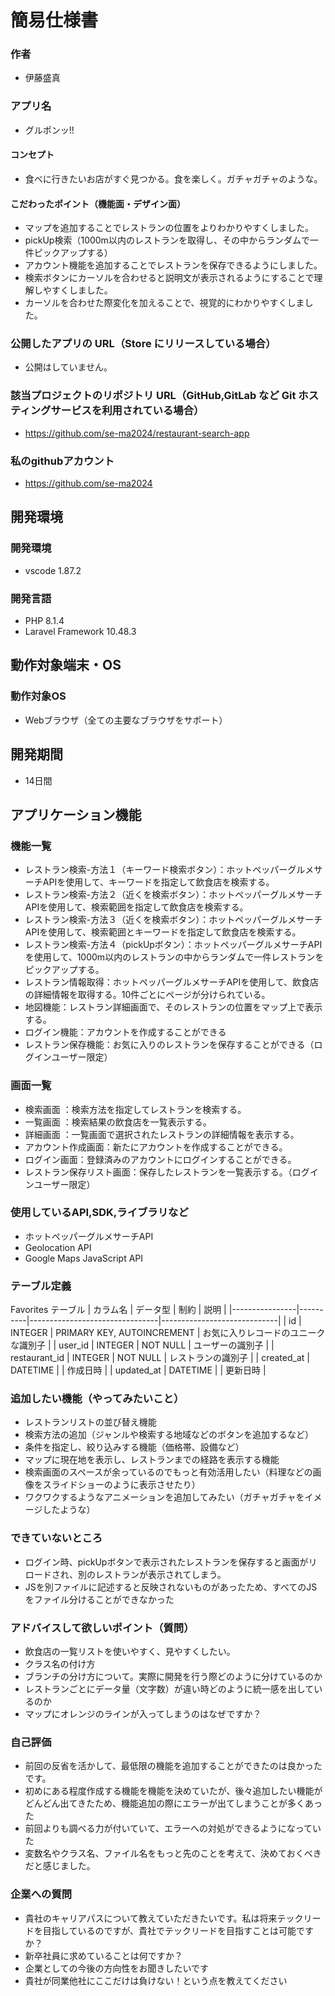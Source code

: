 # 簡易仕様書

### 作者
- 伊藤盛真

### アプリ名
- グルポンッ!!

#### コンセプト
- 食べに行きたいお店がすぐ見つかる。食を楽しく。ガチャガチャのような。

#### こだわったポイント（機能面・デザイン面）
- マップを追加することでレストランの位置をよりわかりやすくしました。
- pickUp検索（1000m以内のレストランを取得し、その中からランダムで一件ピックアップする）
- アカウント機能を追加することでレストランを保存できるようにしました。
- 検索ボタンにカーソルを合わせると説明文が表示されるようにすることで理解しやすくしました。
- カーソルを合わせた際変化を加えることで、視覚的にわかりやすくしました。

### 公開したアプリの URL（Store にリリースしている場合）
- 公開はしていません。

### 該当プロジェクトのリポジトリ URL（GitHub,GitLab など Git ホスティングサービスを利用されている場合）
- https://github.com/se-ma2024/restaurant-search-app

### 私のgithubアカウント
- https://github.com/se-ma2024

## 開発環境
### 開発環境
- vscode 1.87.2

### 開発言語
- PHP 8.1.4
- Laravel Framework 10.48.3

## 動作対象端末・OS
### 動作対象OS
- Webブラウザ（全ての主要なブラウザをサポート）

## 開発期間
- 14日間

## アプリケーション機能

### 機能一覧
- レストラン検索-方法１（キーワード検索ボタン）：ホットペッパーグルメサーチAPIを使用して、キーワードを指定して飲食店を検索する。
- レストラン検索-方法２（近くを検索ボタン）：ホットペッパーグルメサーチAPIを使用して、検索範囲を指定して飲食店を検索する。
- レストラン検索-方法３（近くを検索ボタン）：ホットペッパーグルメサーチAPIを使用して、検索範囲とキーワードを指定して飲食店を検索する。
- レストラン検索-方法４（pickUpボタン）：ホットペッパーグルメサーチAPIを使用して、1000m以内のレストランの中からランダムで一件レストランをピックアップする。
- レストラン情報取得：ホットペッパーグルメサーチAPIを使用して、飲食店の詳細情報を取得する。10件ごとにページが分けられている。
- 地図機能：レストラン詳細画面で、そのレストランの位置をマップ上で表示する。
- ログイン機能：アカウントを作成することができる
- レストラン保存機能：お気に入りのレストランを保存することができる（ログインユーザー限定）

### 画面一覧
- 検索画面 ：検索方法を指定してレストランを検索する。
- 一覧画面 ：検索結果の飲食店を一覧表示する。
- 詳細画面 ：一覧画面で選択されたレストランの詳細情報を表示する。
- アカウント作成画面：新たにアカウントを作成することができる。
- ログイン画面：登録済みのアカウントにログインすることができる。
- レストラン保存リスト画面：保存したレストランを一覧表示する。（ログインユーザー限定）

### 使用しているAPI,SDK,ライブラリなど
- ホットペッパーグルメサーチAPI
- Geolocation API
- Google Maps JavaScript API

### テーブル定義
Favorites テーブル
| カラム名       | データ型 | 制約                           | 説明                        |
|----------------|----------|--------------------------------|-----------------------------|
| id             | INTEGER  | PRIMARY KEY, AUTOINCREMENT     | お気に入りレコードのユニークな識別子 |
| user_id        | INTEGER  | NOT NULL                       | ユーザーの識別子              |
| restaurant_id  | INTEGER  | NOT NULL                       | レストランの識別子            |
| created_at     | DATETIME |                                | 作成日時                     |
| updated_at     | DATETIME |                                | 更新日時                     |


### 追加したい機能（やってみたいこと）
- レストランリストの並び替え機能
- 検索方法の追加（ジャンルや検索する地域などのボタンを追加するなど）
- 条件を指定し、絞り込みする機能（価格帯、設備など）
- マップに現在地を表示し、レストランまでの経路を表示する機能
- 検索画面のスペースが余っているのでもっと有効活用したい（料理などの画像をスライドショーのように表示させたり）
- ワクワクするようなアニメーションを追加してみたい（ガチャガチャをイメージしたような）

### できていないところ
- ログイン時、pickUpボタンで表示されたレストランを保存すると画面がリロードされ、別のレストランが表示されてしまう。
- JSを別ファイルに記述すると反映されないものがあったため、すべてのJSをファイル分けることができなかった

### アドバイスして欲しいポイント（質問）
- 飲食店の一覧リストを使いやすく、見やすくしたい。
- クラス名の付け方
- ブランチの分け方について。実際に開発を行う際どのように分けているのか
- レストランごとにデータ量（文字数）が違い時どのように統一感を出しているのか
- マップにオレンジのラインが入ってしまうのはなぜですか？

### 自己評価
- 前回の反省を活かして、最低限の機能を追加することができたのは良かったです。
- 初めにある程度作成する機能を機能を決めていたが、後々追加したい機能がどんどん出てきたため、機能追加の際にエラーが出てしまうことが多くあった
- 前回よりも調べる力が付いていて、エラーへの対処ができるようになっていた
- 変数名やクラス名、ファイル名をもっと先のことを考えて、決めておくべきだと感じました。

### 企業への質問
- 貴社のキャリアパスについて教えていただきたいです。私は将来テックリードを目指しているのですが、貴社でテックリードを目指すことは可能ですか？
- 新卒社員に求めていることは何ですか？
- 企業としての今後の方向性をお聞きしたいです
- 貴社が同業他社にここだけは負けない！という点を教えてください

